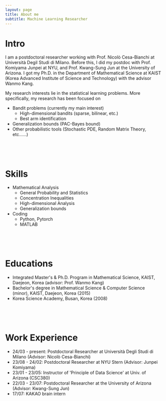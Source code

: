 ```yaml
---
layout: page
title: About me
subtitle: Machine Learning Researcher
---
```


# Intro

I am a postdoctoral researcher working with Prof. Nicolò Cesa-Bianchi at Università Degil Studi di Milano. Before this, I did my postdoc with Prof. Komiyama Junpei at NYU, and Prof. Kwang-Sung Jun at the University of Arizona. I got my Ph.D. in the Department of Mathematical Science at KAIST (Korea Advanced Institute of Science and Technology) with the advisor Wanmo Kang. 

My research interests lie in the statistical learning problems. More specifically, my research has been focused on 
* Bandit problems (currently my main interest)
  - High-dimensional bandits (sparse, bilinear, etc.)
  - Best arm identification
* Generalization bounds (PAC-Bayes bound)
* Other probabilistic tools (Stochastic PDE, Random Matrix Theory, etc......)

&nbsp;

&nbsp;

# Skills

* Mathematical Analysis
  - General Probability and Statistics
  - Concentration Inequalities
  - High-dimensional Analysis
  - Generalization bounds
* Coding
  - Python, Pytorch
  - MATLAB

&nbsp;

&nbsp;

# Educations

* Integrated Master's & Ph.D. Program in Mathematical Science, KAIST, Daejeon, Korea (advisor: Prof. Wanmo Kang)
* Bachelor's degree in Mathematical Science & Computer Science (minor), KAIST, Daejeon, Korea (2015)
* Korea Science Academy, Busan, Korea (2008)

&nbsp;

&nbsp;

# Work Experience

* 24/03 - present: Postdoctoral Researcher at Università Degli Studi di Milano (Advisor: Nicolò Cesa-Bianchi)
* 23/08 - 24/02: Postdoctoral Researcher at NYU Stern (Advisor: Junpei Komiyama)
* 23/01 - 23/05: Instructor of 'Principle of Data Science' at Univ. of Arizona (CSC380)
* 22/03 - 23/07: Postdoctoral Researcher at the University of Arizona (Advisor: Kwang-Sung Jun)
* 17/07: KAKAO brain intern
